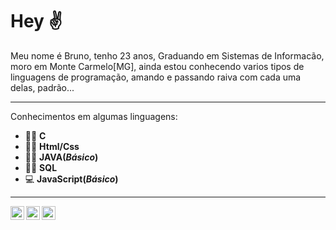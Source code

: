 # Hey ✌

Meu nome é Bruno, tenho 23 anos, Graduando em Sistemas de Informacão, moro em Monte Carmelo[MG], ainda estou conhecendo varios tipos de linguagens de programação, amando e passando raiva com cada uma delas, padrão...

---
Conhecimentos em algumas linguagens:
* 👨‍💻 **C**
* 👨‍💻 **Html/Css**
* 👨‍💻 **JAVA(__*Básico*__)**
* 👨‍💻 **SQL**
* 💻 **JavaScript(__*Básico*__)**
---
<a target="_blank" href="https://www.linkedin.com/in/brunofsi/">
  <img align="left" alt="Linkedin" width="22px" src="https://cdn-icons-png.flaticon.com/512/1384/1384072.png" />
</a>
<a target="_blank" href="https://www.instagram.com/brunof_si/">
  <img align="left" alt="Instagram" width="22px" src="https://cdn-icons-png.flaticon.com/512/1384/1384073.png" />
</a>
<a target="_blank" href="https://twitter.com/fsi_bruno">
  <img align="left" alt="Twitter" width="22px" src="https://cdn-icons-png.flaticon.com/512/1384/1384075.png" />
</a>
</br>
